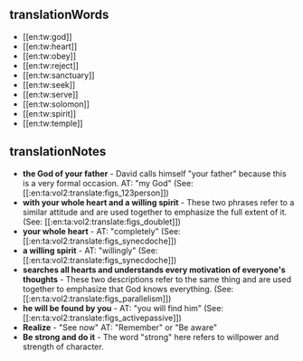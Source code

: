 ## translationWords

* [[en:tw:god]]
* [[en:tw:heart]]
* [[en:tw:obey]]
* [[en:tw:reject]]
* [[en:tw:sanctuary]]
* [[en:tw:seek]]
* [[en:tw:serve]]
* [[en:tw:solomon]]
* [[en:tw:spirit]]
* [[en:tw:temple]]

## translationNotes

* **the God of your father** - David calls himself "your father" because this is a very formal occasion. AT: "my God" (See: [[:en:ta:vol2:translate:figs_123person]])
* **with your whole heart and a willing spirit** - These two phrases refer to a similar attitude and are used together to emphasize the full extent of it. (See: [[:en:ta:vol2:translate:figs_doublet]])
* **your whole heart** - AT: "completely" (See: [[:en:ta:vol2:translate:figs_synecdoche]])
* **a willing spirit** - AT: "willingly" (See: [[:en:ta:vol2:translate:figs_synecdoche]])
* **searches all hearts and understands every motivation of everyone's thoughts** - These two descriptions refer to the same thing and are used together to emphasize that God knows everything. (See: [[:en:ta:vol2:translate:figs_parallelism]])
* **he will be found by you** - AT: "you will find him" (See: [[:en:ta:vol2:translate:figs_activepassive]])
* **Realize** - "See now" AT: "Remember" or "Be aware"
* **Be strong and do it** - The word "strong" here refers to willpower and strength of character.
